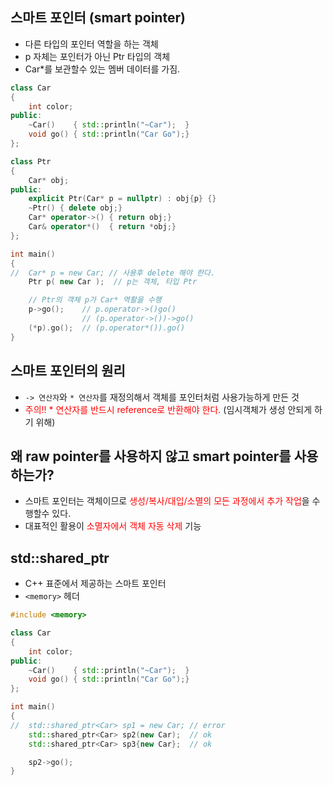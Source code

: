 <style>
r { color: Red }
o { color: Orange }
g { color: Green }
</style>

## 스마트 포인터 (smart pointer)
- 다른 타입의 포인터 역할을 하는 객체
- p 자체는 포인터가 아닌 Ptr 타입의 객체
- Car*를 보관할수 있는 멤버 데이터를 가짐.

```c++
class Car 
{
	int color;
public:
	~Car()    { std::println("~Car");  }
	void go() { std::println("Car Go");}
};

class Ptr 
{
	Car* obj;
public:
	explicit Ptr(Car* p = nullptr) : obj{p} {}
	~Ptr() { delete obj;}
	Car* operator->() { return obj;}
	Car& operator*()  { return *obj;}
};

int main()
{
//	Car* p = new Car; // 사용후 delete 해야 한다.
	Ptr p( new Car );  // p는 객체, 타입 Ptr

	// Ptr의 객체 p가 Car* 역활을 수행
	p->go();	// p.operator->()go()
				// (p.operator->())->go()
	(*p).go();	// (p.operator*()).go()
}
```

## 스마트 포인터의 원리
- `-> 연산자`와 `* 연산자`를 재정의해서 객체를 포인터처럼 사용가능하게 만든 것
- <r>주의!! * 연산자를 반드시 reference로 반환해야 한다.</r> (임시객체가 생성 안되게 하기 위해)

## 왜 raw pointer를 사용하지 않고 smart pointer를 사용하는가?
- 스마트 포인터는 객체이므로 <r>생성/복사/대입/소멸의 모든 과정에서 추가 작업</r>을 수행할수 있다.
- 대표적인 활용이 <r>소멸자에서 객체 자동 삭제</r> 기능

## std::shared_ptr
- C++ 표준에서 제공하는 스마트 포인터
- `<memory>` 헤더

```c++
#include <memory>

class Car 
{
	int color;
public:
	~Car()    { std::println("~Car");  }
	void go() { std::println("Car Go");}
};

int main()
{
//	std::shared_ptr<Car> sp1 = new Car; // error
	std::shared_ptr<Car> sp2(new Car);  // ok
	std::shared_ptr<Car> sp3{new Car}; 	// ok

	sp2->go();
}
```



